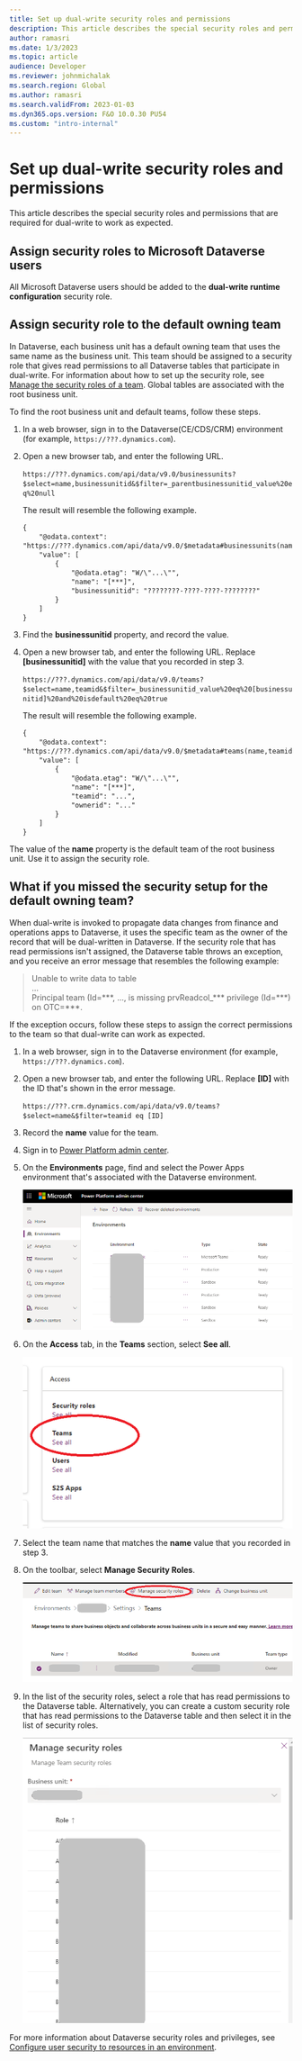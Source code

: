 ```yaml
---
title: Set up dual-write security roles and permissions
description: This article describes the special security roles and permissions that are required for dual-write to work as expected.
author: ramasri
ms.date: 1/3/2023
ms.topic: article
audience: Developer
ms.reviewer: johnmichalak
ms.search.region: Global
ms.author: ramasri
ms.search.validFrom: 2023-01-03
ms.dyn365.ops.version: F&O 10.0.30 PU54
ms.custom: "intro-internal"
---
```


# Set up dual-write security roles and permissions

This article describes the special security roles and permissions that are required for dual-write to work as expected.

## Assign security roles to Microsoft Dataverse users

All Microsoft Dataverse users should be added to the **dual-write runtime configuration** security role.

## Assign security role to the default owning team

In Dataverse, each business unit has a default owning team that uses the same name as the business unit. This team should be assigned to a security role that gives read permissions to all Dataverse tables that participate in dual-write. For information about how to set up the security role, see [Manage the security roles of a team](/power-platform/admin/manage-teams.md#manage-the-security-roles-of-a-team). Global tables are associated with the root business unit.

To find the root business unit and default teams, follow these steps.

1. In a web browser, sign in to the Dataverse(CE/CDS/CRM) environment (for example, `https://???.dynamics.com`).
2. Open a new browser tab, and enter the following URL.

    `https://???.dynamics.com/api/data/v9.0/businessunits?$select=name,businessunitid&$filter=_parentbusinessunitid_value%20eq%20null`

    The result will resemble the following example.

    ```
    {
        "@odata.context": "https://???.dynamics.com/api/data/v9.0/$metadata#businessunits(name,businessunitid)",
        "value": [
            {
                "@odata.etag": "W/\"...\"",
                "name": "[***]",
                "businessunitid": "????????-????-????-????????"
            }
        ]
    }
    ```

3. Find the **businessunitid** property, and record the value.
4. Open a new browser tab, and enter the following URL. Replace **\[businessunitid\]** with the value that you recorded in step 3.

    `https://???.dynamics.com/api/data/v9.0/teams?$select=name,teamid&$filter=_businessunitid_value%20eq%20[businessunitid]%20and%20isdefault%20eq%20true`

    The result will resemble the following example.

    ```
    {
        "@odata.context": "https://???.dynamics.com/api/data/v9.0/$metadata#teams(name,teamid)",
        "value": [
            {
                "@odata.etag": "W/\"...\"",
                "name": "[***]",
                "teamid": "...",
                "ownerid": "..."
            }
        ]
    }
    ```

The value of the **name** property is the default team of the root business unit. Use it to assign the security role.

## What if you missed the security setup for the default owning team?

When dual-write is invoked to propagate data changes from finance and operations apps to Dataverse, it uses the specific team as the owner of the record that will be dual-written in Dataverse. If the security role that has read permissions isn't assigned, the Dataverse table throws an exception, and you receive an error message that resembles the following example:

> Unable to write data to table<br>
> ...<br>
> Principal team (Id=\*\*\*, ..., is missing prvReadcol\_\*\*\* privilege (Id=\*\*\*) on OTC=\*\*\*.

If the exception occurs, follow these steps to assign the correct permissions to the team so that dual-write can work as expected.

1. In a web browser, sign in to the Dataverse environment (for example, `https://???.dynamics.com`).
2. Open a new browser tab, and enter the following URL. Replace **\[ID\]** with the ID that's shown in the error message.

    `https://???.crm.dynamics.com/api/data/v9.0/teams?$select=name&$filter=teamid eq [ID]`

3. Record the **name** value for the team.
4. Sign in to [Power Platform admin center](https://admin.powerplatform.microsoft.com/environments).
5. On the **Environments** page, find and select the Power Apps environment that's associated with the Dataverse environment.

    ![List of environments on the Environments page.](media/PrincipalTeam-Security-Role-1.png)

6. On the **Access** tab, in the **Teams** section, select **See all**.

    ![See all link in the Teams section of the Access tab.](media/PrincipalTeam-Security-Role-2.png)

7. Select the team name that matches the **name** value that you recorded in step 3.
8. On the toolbar, select **Manage Security Roles**.

    ![Manage Security Roles button on the Teams page.](media/PrincipalTeam-Security-Role-3.png)

9. In the list of the security roles, select a role that has read permissions to the Dataverse table. Alternatively, you can create a custom security role that has read permissions to the Dataverse table and then select it in the list of security roles.

    ![List of security roles on the Manage security roles page.](media/PrincipalTeam-Security-Role-4.png)

For more information about Dataverse security roles and privileges, see [Configure user security to resources in an environment](/power-platform/admin/database-security.md).
